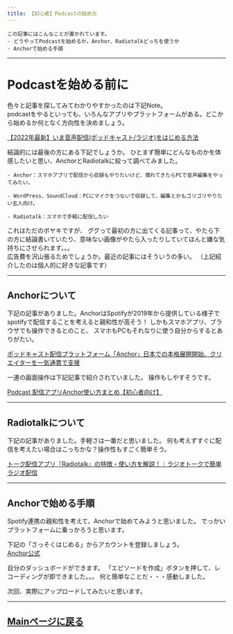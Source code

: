 ```yaml
---
title: 【初心者】Podcastの始め方
---
```

<script async src="https://pagead2.googlesyndication.com/pagead/js/adsbygoogle.js?client=ca-pub-2844921131740253"
     crossorigin="anonymous"></script>
<!-- Global site tag (gtag.js) - Google Analytics -->
<script async src="https://www.googletagmanager.com/gtag/js?id=G-H1234VX5NE"></script>
<script>
  window.dataLayer = window.dataLayer || [];
  function gtag(){dataLayer.push(arguments);}
  gtag('js', new Date());

  gtag('config', 'G-H1234VX5NE');
</script>



```
この記事にはこんなことが書かれています。
- どうやってPodcastを始めるか。Anchor、Radiotalkどっちを使うか
- Anchorで始める手順
```

----

# Podcastを始める前に
色々と記事を探してみてわかりやすかったのは下記Note。 <br>
podcastをやるといっても、いろんなアプリやプラットフォームがある。どこから始めるか何となく方向性を決めましょう。

[【2022年最新】いま音声配信(ポッドキャスト/ラジオ)をはじめる方法](https://note.com/narumi/n/n16c694d2616d)

結論的には最後の方にある下記でしょうか。
ひとまず簡単にどんなものかを体感したいと思い、AnchorとRadiotalkに絞って調べてみました。

```
- Anchor：スマホアプリで配信から収録もやりたいけど、慣れてきたらPCで音声編集をやってみたい。

- WordPress、SoundCloud：PCにマイクをつないで収録して、編集とかもゴリゴリやりたい玄人向け。

- Radiotalk：スマホで手軽に配信したい
```


これはただのボヤキですが、
ググって最初の方に出てくる記事って、やたら下の方に結論書いていたり、意味ない画像がやたら入ったりしていてほんと嫌な気持ちにさせられます。。。 <br>
広告費を沢山張るためでしょうか。最近の記事にはそういうの多い。
（上記紹介したのは個人的に好きな記事です）

----

## Anchorについて
下記の記事がありました。AnchorはSpotifyが2019年から提供している様子で
spotifyで配信することを考えると親和性が高そう！
しかもスマホアプリ、ブラウザでも操作できるとのこと、
スマホもPCもそれなりに使う自分からするとありがたい。

[ポッドキャスト配信プラットフォーム「Anchor」日本での本格展開開始、クリエイターを一気通貫で支援](https://spotifynewsroom.jp/2021-06-29/anchor-now-easy-to-use-in-japan/)

一連の画面操作は下記記事で紹介されていました。
操作もしやすそうです。

[Podcast 配信アプリAnchor使い方まとめ【初心者向け】](https://caminandohacia.com/podcast-anchor-funcion/)


----

## Radiotalkについて
下記の記事がありました。手軽さは一番だと思いました。
何も考えずすぐに配信を考えたい場合はこっちかな？操作性もすごく簡単そう。

[トーク配信アプリ『Radiotalk』の特徴・使い方を解説！｜ラジオトークで簡単ラジオ配信](https://hitoyasumiblog.com/radiotalk-introduction/)

----

## Anchorで始める手順
Spotify連携の親和性を考えて、Anchorで始めてみようと思いました。
でっかいプラットフォームに乗っかろうと思います。 <br>

下記の「さっそくはじめる」からアカウントを登録しましょう。 <br>
[Anchor公式](https://anchor.fm/?adjust_referrer=adjust_reftag%3DcolFInEnjFc7U&gclsrc=aw.ds)

自分のダッシュボードができます。
「エピソードを作成」ボタンを押して、レコーディングが即できました。。。
何と簡単なことだ・・・感動しました。

次回、実際にアップロードしてみたいと思います。





----


## [Mainページに戻る](https://kissshot-skup.github.io/webpage)

